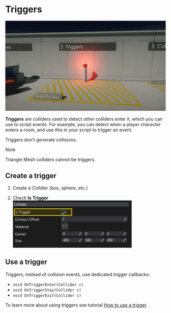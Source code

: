 # Triggers

![Triggers](media/triggers.gif)

**Triggers** are colliders used to detect other colliders enter it, which you can use to script events. For example, you can detect when a player character enters a room, and use this in your script to trigger an event.

Triggers don't generate collisions.

> [!Note]
> Triangle Mesh colliders cannot be triggers.

## Create a trigger

1. Create a Colldier (box, sphere, etc.)

2. Check **Is Trigger**
   <br>![Is Trigger](media/set-trigger.jpg)

## Use a trigger

Triggers, instead of collision events, use dedicated trigger callbacks:
* `void OnTriggerEnter(Collider c)`
* `void OnTriggerStay(Collider c)`
* `void OnTriggerExit(Collider c)`

To learn more about using triggers see tutorial [How to use a trigger](tutorials/use-trigger.md).

